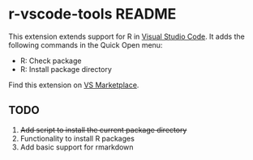 # r-vscode-tools README

This extension extends support for R in [Visual Studio Code](https://code.visualstudio.com/). It adds the following commands in the Quick Open menu:
- R: Check package
- R: Install package directory

Find this extension on [VS Marketplace](https://marketplace.visualstudio.com/items?itemName=hkumar6.r-vscode-tools).


## TODO
1. ~~Add script to install the current package directory~~
2. Functionality to install R packages
3. Add basic support for rmarkdown